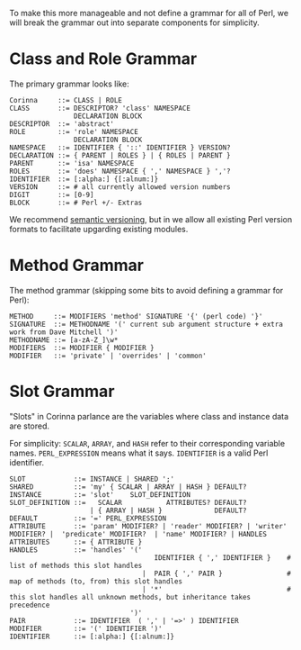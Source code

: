 To make this more manageable and not define a grammar for all of Perl, we will break the grammar out into separate components for simplicity.

# Class and Role Grammar

The primary grammar looks like:

```
Corinna     ::= CLASS | ROLE
CLASS       ::= DESCRIPTOR? 'class' NAMESPACE
                DECLARATION BLOCK
DESCRIPTOR  ::= 'abstract'
ROLE        ::= 'role' NAMESPACE
                DECLARATION BLOCK
NAMESPACE   ::= IDENTIFIER { '::' IDENTIFIER } VERSION? 
DECLARATION ::= { PARENT | ROLES } | { ROLES | PARENT }
PARENT      ::= 'isa' NAMESPACE
ROLES       ::= 'does' NAMESPACE { ',' NAMESPACE } ','?
IDENTIFIER  ::= [:alpha:] {[:alnum:]}
VERSION     ::= # all currently allowed version numbers
DIGIT       ::= [0-9]
BLOCK       ::= # Perl +/- Extras
```

We recommend [semantic versioning](https://semver.org/), but in we allow all
existing Perl version formats to facilitate upgarding existing modules.

# Method Grammar

The method grammar (skipping some bits to avoid defining a grammar for Perl):

```
METHOD     ::= MODIFIERS 'method' SIGNATURE '{' (perl code) '}'
SIGNATURE  ::= METHODNAME '(' current sub argument structure + extra work from Dave Mitchell ')'
METHODNAME ::= [a-zA-Z_]\w*
MODIFIERS  ::= MODIFIER { MODIFIER }
MODIFIER   ::= 'private' | 'overrides' | 'common' 
```

# Slot Grammar

"Slots" in Corinna parlance are the variables where class and instance data are stored.

For simplicity: `SCALAR`, `ARRAY`, and `HASH` refer to their corresponding variable names. `PERL_EXPRESSION` means what it says. `IDENTIFIER` is a valid Perl identifier.

```
SLOT            ::= INSTANCE | SHARED ';'
SHARED          ::= 'my' { SCALAR | ARRAY | HASH } DEFAULT?
INSTANCE        ::= 'slot'    SLOT_DEFINITION
SLOT_DEFINITION ::=   SCALAR           ATTRIBUTES? DEFAULT?  
                    | { ARRAY | HASH }             DEFAULT? 
DEFAULT         ::= '=' PERL_EXPRESSION
ATTRIBUTE       ::= 'param' MODIFIER? | 'reader' MODIFIER? | 'writer' MODIFIER? |  'predicate' MODIFIER?  | 'name' MODIFIER? | HANDLES
ATTRIBUTES      ::= { ATTRIBUTE }
HANDLES         ::= 'handles' '(' 
                                    IDENTIFIER { ',' IDENTIFIER }    # list of methods this slot handles
                                 |  PAIR { ',' PAIR }                # map of methods (to, from) this slot handles
                                 | '*'                               # this slot handles all unknown methods, but inheritance takes precedence
                              ')'
PAIR            ::= IDENTIFIER  ( ',' | '=>' ) IDENTIFIER
MODIFIER        ::= '(' IDENTIFIER ')'
IDENTIFIER      ::= [:alpha:] {[:alnum:]}
```
